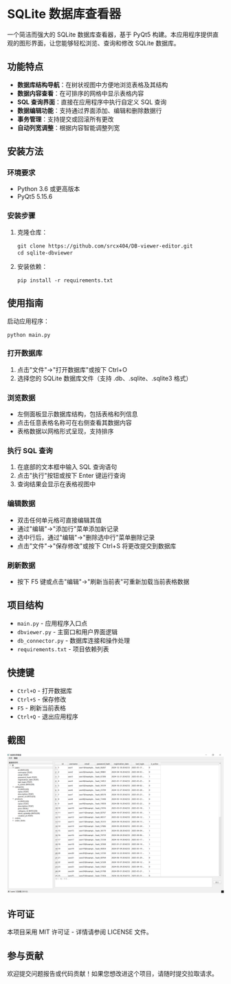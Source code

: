 # SQLite 数据库查看器

一个简洁而强大的 SQLite 数据库查看器，基于 PyQt5 构建。本应用程序提供直观的图形界面，让您能够轻松浏览、查询和修改 SQLite 数据库。

## 功能特点

- **数据库结构导航**：在树状视图中方便地浏览表格及其结构
- **数据内容查看**：在可排序的网格中显示表格内容
- **SQL 查询界面**：直接在应用程序中执行自定义 SQL 查询
- **数据编辑功能**：支持通过界面添加、编辑和删除数据行
- **事务管理**：支持提交或回滚所有更改
- **自动列宽调整**：根据内容智能调整列宽

## 安装方法

### 环境要求

- Python 3.6 或更高版本
- PyQt5 5.15.6

### 安装步骤

1. 克隆仓库：
   ```
   git clone https://github.com/srcx404/DB-viewer-editor.git
   cd sqlite-dbviewer
   ```

2. 安装依赖：
   ```
   pip install -r requirements.txt
   ```

## 使用指南

启动应用程序：
```
python main.py
```

### 打开数据库
1. 点击"文件"→"打开数据库"或按下 Ctrl+O
2. 选择您的 SQLite 数据库文件（支持 .db、.sqlite、.sqlite3 格式）

### 浏览数据
- 左侧面板显示数据库结构，包括表格和列信息
- 点击任意表格名称可在右侧查看其数据内容
- 表格数据以网格形式呈现，支持排序

### 执行 SQL 查询
1. 在底部的文本框中输入 SQL 查询语句
2. 点击"执行"按钮或按下 Enter 键运行查询
3. 查询结果会显示在表格视图中

### 编辑数据
- 双击任何单元格可直接编辑其值
- 通过"编辑"→"添加行"菜单添加新记录
- 选中行后，通过"编辑"→"删除选中行"菜单删除记录
- 点击"文件"→"保存修改"或按下 Ctrl+S 将更改提交到数据库

### 刷新数据
- 按下 F5 键或点击"编辑"→"刷新当前表"可重新加载当前表格数据

## 项目结构

- `main.py` - 应用程序入口点
- `dbviewer.py` - 主窗口和用户界面逻辑
- `db_connector.py` - 数据库连接和操作处理
- `requirements.txt` - 项目依赖列表

## 快捷键

- `Ctrl+O` - 打开数据库
- `Ctrl+S` - 保存修改
- `F5` - 刷新当前表格
- `Ctrl+Q` - 退出应用程序

## 截图

![Screenshot.png](./assets/test.png)

## 许可证

本项目采用 MIT 许可证 - 详情请参阅 LICENSE 文件。

## 参与贡献

欢迎提交问题报告或代码贡献！如果您想改进这个项目，请随时提交拉取请求。
